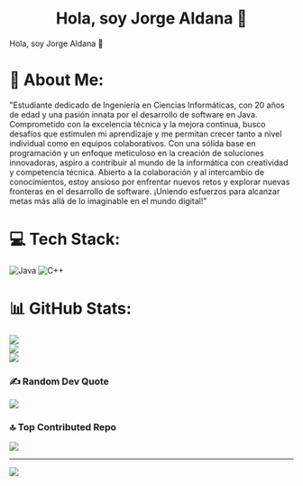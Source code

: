 <div align="center">
  <h1>Hola, soy Jorge Aldana 👋</h1>
</div>
 
 Hola, soy Jorge Aldana 👋
# 💫 About Me:
"Estudiante dedicado de Ingeniería en Ciencias Informáticas, con 20 años de edad y una pasión innata por el desarrollo de software en Java. Comprometido con la excelencia técnica y la mejora continua, busco desafíos que estimulen mi aprendizaje y me permitan crecer tanto a nivel individual como en equipos colaborativos. Con una sólida base en programación y un enfoque meticuloso en la creación de soluciones innovadoras, aspiro a contribuir al mundo de la informática con creatividad y competencia técnica. Abierto a la colaboración y al intercambio de conocimientos, estoy ansioso por enfrentar nuevos retos y explorar nuevas fronteras en el desarrollo de software. ¡Uniendo esfuerzos para alcanzar metas más allá de lo imaginable en el mundo digital!"


# 💻 Tech Stack:
![Java](https://img.shields.io/badge/java-%23ED8B00.svg?style=plastic&logo=openjdk&logoColor=white) ![C++](https://img.shields.io/badge/c++-%2300599C.svg?style=plastic&logo=c%2B%2B&logoColor=white)
# 📊 GitHub Stats:
![](https://github-readme-stats.vercel.app/api?username=jorgeAAN03&theme=tokyonight&hide_border=true&include_all_commits=false&count_private=false)<br/>
![](https://github-readme-streak-stats.herokuapp.com/?user=jorgeAAN03&theme=tokyonight&hide_border=true)<br/>
![](https://github-readme-stats.vercel.app/api/top-langs/?username=jorgeAAN03&theme=tokyonight&hide_border=true&include_all_commits=false&count_private=false&layout=compact)

### ✍️ Random Dev Quote
![](https://quotes-github-readme.vercel.app/api?type=horizontal&theme=gruvbox)

### 🔝 Top Contributed Repo
![](https://github-contributor-stats.vercel.app/api?username=jorgeAAN03&limit=5&theme=dark&combine_all_yearly_contributions=true)

---
[![](https://visitcount.itsvg.in/api?id=jorgeAAN03&icon=0&color=0)](https://visitcount.itsvg.in)

<!-- Proudly created with GPRM ( https://gprm.itsvg.in ) -->
